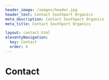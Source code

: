 ```yaml
---
header_image: /images/header.jpg
header_text: Contact Southport Organics
meta_description: Contact Southport Organics
meta_title: Contact Southport Organics

layout: contact.html
eleventyNavigation:
  key: Contact
  order: 4
---
```


# Contact
